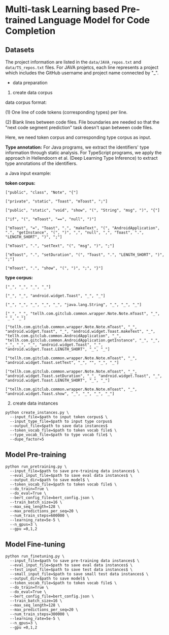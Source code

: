 # Multi-task Learning based Pre-trained Language Model for Code Completion

## Datasets
The project information are listed in the `data/JAVA_repos.txt` and `data/TS_repos.txt` files. For JAVA projetcs, each line represents a project which includes the GitHub username and project name connected by "_".

+ data preparation

1. create data corpus

data corpus format:

(1) One line of code tokens (corresponding types) per line.

(2) Blank lines between code files. File boundaries are needed so that the "next code segment prediction" task doesn't span between code files.

Here, we need token corpus and corresponding type corpus as input. 

**Type annotation:**
For Java programs, we extract the identifiers' type information through static analysis. For TypeScript programs, we apply the approach in Hellendoorn et al. (Deep Learning Type Inference) to extract type annotations of the identifiers. 


a Java input example: 

**token corpus:**

```
["public", "class", "Note", "{"]

["private", "static", "Toast", "mToast", ";"]

["public", "static", "void", "show", "(", "String", "msg", ")", "{"]

["if", "(", "mToast", "==", "null", ")"]

["mToast", "=", "Toast", ".", "makeText", "(", "AndroidApplication", ".", "getInstance", "(", ")", ",", "null", ",", "Toast", ".", "LENGTH_SHORT", ")", ";"]

["mToast", ".", "setText", "(", "msg", ")", ";"]

["mToast", ".", "setDuration", "(", "Toast", ".", "LENGTH_SHORT", ")", ";"]

["mToast", ".", "show", "(", ")", ";", "}"]

```


**type corpus:**

```
["_", "_", "_", "_"]

["_", "_", "android.widget.Toast", "_", "_"]

["_", "_", "_", "_", "_", "java.lang.String", "_", "_", "_"]

["_", "_", "tellh.com.gitclub.common.wrapper.Note.Note.mToast", "_", "_", "_"]

["tellh.com.gitclub.common.wrapper.Note.Note.mToast", "_", "android.widget.Toast", "_", "android.widget.Toast.makeText", "_", "tellh.com.gitclub.common.AndroidApplication", "_", "tellh.com.gitclub.common.AndroidApplication.getInstance", "_", "_", "_", "_", "_", "android.widget.Toast", "_", "android.widget.Toast.LENGTH_SHORT", "_", "_"]

["tellh.com.gitclub.common.wrapper.Note.Note.mToast", "_", "android.widget.Toast.setText", "_", "", "_", "_"]

["tellh.com.gitclub.common.wrapper.Note.Note.mToast", "_", "android.widget.Toast.setDuration", "_", "android.widget.Toast", "_", "android.widget.Toast.LENGTH_SHORT", "_", "_"]

["tellh.com.gitclub.common.wrapper.Note.Note.mToast", "_", "android.widget.Toast.show", "_", "_", "_", "_"]
```

2. create data instances

```
python create_instances.py \
  --input_file=$path to input token corpus$ \
  --input_type_file=$path to input type corpus$
  --output_file=$path to save data instances$
  --token_vocab_file=$path to token vocab file$ \
  --type_vocab_file=$path to type vocab file$ \
  --dupe_factor=5
```

## Model Pre-training
```
python run_pretraining.py \
  --input_file=$path to save pre-training data instances$ \
  --eval_input_file=$path to save eval data instances$ \
  --output_dir=$path to save model$ \
  --token_vocab_file=$path to token vocab file$ \
  --do_train=True \
  --do_eval=True \
  --bert_config_file=bert_config.json \
  --train_batch_size=16 \
  --max_seq_length=128 \
  --max_predictions_per_seq=20 \
  --num_train_steps=600000 \
  --learning_rate=5e-5 \
  --n_gpus=3 \
  --gpu =0,1,2

```


## Model Fine-tuning
```
python run_finetuning.py \
  --input_file=$path to save pre-training data instances$ \
  --eval_input_file=$path to save eval data instances$ \
  --test_input_file=$path to save test data instances$ \
  --small_input_file=$path to save small test data instances$ \
  --output_dir=$path to save model$ \
  --token_vocab_file=$path to token vocab file$ \
  --do_train=True \
  --do_eval=True \
  --bert_config_file=bert_config.json \
  --train_batch_size=16 \
  --max_seq_length=128 \
  --max_predictions_per_seq=20 \
  --num_train_steps=300000 \
  --learning_rate=5e-5 \
  --n_gpus=3 \
  --gpu =0,1,2

```


